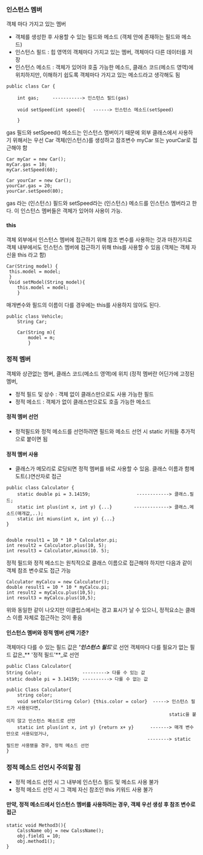 ### 인스턴스 멤버
객체 마다 가지고 있는 멤버
- 객체를 생성한 후 사용할 수 있는 필드와 메소드 (객체 안에 존재하는 필드와 메소드)
- 인스턴스 필드 : 힙 영역의 객체마다 가지고 있는 멤버, 객체마다 다른 데이터를 저장
- 인스턴스 메소드 : 객체가 있어야 호출 가능한 메소드,
	클래스 코드(메소드 영역)에 위치하지만, 이해하기 쉽도록 객체마다 가지고 있는 메소드라고 생각해도 됨
    
```
public class Car {
	
    int gas;     -----------> 인스턴스 필드(gas)
    
    void setSpeed(int speed){   ------> 인스턴스 메소드(setSpeed)
    
    }

```

gas 필드와 setSpeed() 메소드는 인스턴스 멤버이기 때문에 외부 클래스에서 사용하기 위해서는 
우선 Car 객체(인스턴스)를 생성하고 참조변수 myCar 또는 yourCar로 접근해야 함

```
Car myCar = new Car();
myCar.gas = 10;
myCar.setSpeed(60);

Car yourCar = new Car();
yourCar.gas = 20;
yourCar.setSpeed(80);
```

gas 라는 (인스턴스) 필드와 setSpeed라는 (인스턴스) 메소드를 인스턴스 멤버라고 한다. 
이 인스턴스 멤버들은 객체가 있어야 사용이 가능.


#### this
객체 외부에서 인스턴스 멤버에 접근하기 위해 참조 변수를 사용하는 것과 마찬가지로 
객체 내부에서도 인스턴스 멤버에 접근하기 위해 this를 사용할 수 있음 (객체는 객체 자신을 this 라고 함)
```
Car(String model) {
 this.model = model; 
 }
 Void setModel(String model){
 	this.model = model;
    }
```

매개변수와 필드의 이름이 다를 경우에는 this를 사용하지 않아도 된다.
```
public class Vehicle;	
    String Car;

	Car(String m){
    	model = m;
        }
```




### 정적 멤버
객체와 상관없는 멤버, 클래스 코드(메소드 영역)에 위치 (정적 멤버란 어딘가에 고정된 멤버, 
 - 정적 필드 및 상수 : 객체 없이 클래스만으로도 사용 가능한 필드
 - 정적 메소드 : 객체가 없이 클래스만으로도 호출 가능한 메소드

#### 정적 멤버 선언
 - 정적필드와 정적 메소드를 선언하려면 필드와 메소드 선언 시 static 키워들 추가적으로 붙이면 됨
 
 
 
####  정적 멤버 사용
- 클래스가 메모리로 로딩되면 정적 멤버를 바로 사용할 수 있음. 클래스 이름과 함께 도트(.)연산자로 접근
```
public class Calculator {
	static double pi = 3.14159;                 ------------> 클래스.필드;
    static int plus(int x, int y) {...}        -------------> 클래스.메소드(매개값,..);
    static int miuns(int x, int y) {...}
}


double result1 = 10 * 10 * Calculator.pi;
int result2 = Calculator.plus(10, 5);
int result3 = Calculator,minus(10. 5);
```


정적 필드와 정적 메소드는 원칙적으로 클래스 이름으로 접근해야 하지만 다음과 같이 객체 참조 변수로도 접근 가능


```
Calculator myCalcu = new Calculator();
double result1 = 10 * 10 * myCalcu.pi;
int result2 = myCalcu.plus(10,5);
int result3 = myCalcu.plus(10,5);
```
 
위와 동일한 같이 나오지만 이클립스에서는 경고 표시가 날 수 있으니, 정적요소는 클래스 이름 자체로 접근하는 것이 좋음



#### 인스턴스 멤버와 정적 멤버 선택 기준?
객체마다 다를 수 있는 필드 값은 _**'인스턴스 필드**_'로 선언
객체마다 다를 필요가 없는 필드 값은_** '정적 필드'**_로 선언



```
public Class Calculator{
String Color;               ---------> 다를 수 있는 값
static double pi = 3.14159; ----------> 다를 수 없는 값
```



```
public Class Calculator{
	string color;
    void setColor(Stirng Color) {this.color = color}  -----> 인스턴스 필드가 사용된다면,
    														static을 붙이지 않고 인스턴스 메소드로 선언
    static int plus(int x, int y) {return x+ y}      -------> 매개 변수만으로 사용되었거나,
    												--------> static 필드만 사용됐을 경우, 정적 메소드 선언
}
```






### 정적 메소드 선언시 주의할 점
- 정적 메소드 선언 시 그 내부에 인스턴스 필드 및 메소드 사용 불가
- 정적 메소드 선언 시 그 객체 자신 참조인 this 키워드 사용 불가



#### 만약, 정적 메소드에서 인스턴스 멤버를 사용하려는 경우, 객체 우선 생성 후 참조 변수로 접근
```
static void Method3(){
	CalssName obj = new CalssName();
    obj.field1 = 10;
    obj.method1();
}
```
